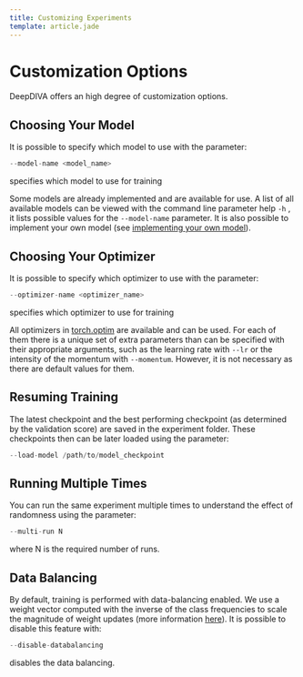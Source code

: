 ```yaml
---
title: Customizing Experiments
template: article.jade
---
```


# Customization Options

DeepDIVA offers an high degree of customization options.


## Choosing Your Model

It is possible to specify which model to use with the parameter:

``` python
--model-name <model_name>
```

specifies which model to use for training

Some models are already implemented and are available for use. A list of all available models can be viewed with the command line parameter help `-h` , it lists possible values for the `--model-name` parameter. It is also possible to implement your own model (see [implementing your own model](/DeepDIVAweb/articles/implement-your-model)).


## Choosing Your Optimizer

It is possible to specify which optimizer to use with the parameter:

``` python
--optimizer-name <optimizer_name>
```

specifies which optimizer to use for training

All optimizers in [torch.optim](http://pytorch.org/docs/master/optim.html) are available and can be  used. For each of them there is a unique set of extra parameters than can be specified with their appropriate arguments, such as the learning rate with `--lr` or the intensity of the momentum with `--momentum`. However, it is not necessary as there are default values for them.


## Resuming Training

The latest checkpoint and the best performing checkpoint (as determined by the validation score) are saved in the experiment folder. These checkpoints then can be later loaded using the parameter:

``` python
--load-model /path/to/model_checkpoint
```

## Running Multiple Times

You can run the same experiment multiple times to understand the effect of randomness using the parameter:

``` python
--multi-run N
```

where N is the required number of runs.


## Data Balancing

By default, training is performed with data-balancing enabled. We use a weight vector computed with the inverse of the class frequencies to scale the magnitude of weight updates (more information [here](http://pytorch.org/docs/master/nn.html#torch.nn.functional.cross_entropy)). It is possible to disable this feature with:  

``` python
--disable-databalancing
```

disables the data balancing.
